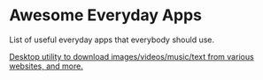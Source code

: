 # Awesome Everyday Apps
List of useful everyday apps that everybody should use.

[Desktop utility to download images/videos/music/text from various websites, and more.](https://github.com/KurtBestor/Hitomi-Downloader)

